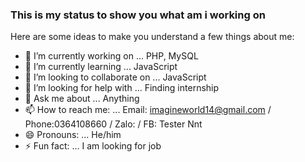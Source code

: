 ### This is my status to show you what am i working on

Here are some ideas to make you understand a few things about me:

- 🔭 I’m currently working on ... PHP, MySQL
- 🌱 I’m currently learning ... JavaScript
- 👯 I’m looking to collaborate on ... JavaScript
- 🤔 I’m looking for help with ... Finding internship
- 💬 Ask me about ... Anything
- 📫 How to reach me: ... Email: imagineworld14@gmail.com / Phone:0364108660 / Zalo: / FB: Tester Nnt
- 😄 Pronouns: ... He/him
- ⚡ Fun fact: ... I am looking for job
